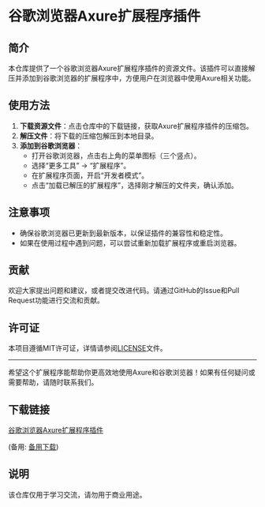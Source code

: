 # 谷歌浏览器Axure扩展程序插件

## 简介
本仓库提供了一个谷歌浏览器Axure扩展程序插件的资源文件。该插件可以直接解压并添加到谷歌浏览器的扩展程序中，方便用户在浏览器中使用Axure相关功能。

## 使用方法
1. **下载资源文件**：点击仓库中的下载链接，获取Axure扩展程序插件的压缩包。
2. **解压文件**：将下载的压缩包解压到本地目录。
3. **添加到谷歌浏览器**：
   - 打开谷歌浏览器，点击右上角的菜单图标（三个竖点）。
   - 选择“更多工具” -> “扩展程序”。
   - 在扩展程序页面，开启“开发者模式”。
   - 点击“加载已解压的扩展程序”，选择刚才解压的文件夹，确认添加。

## 注意事项
- 确保谷歌浏览器已更新到最新版本，以保证插件的兼容性和稳定性。
- 如果在使用过程中遇到问题，可以尝试重新加载扩展程序或重启浏览器。

## 贡献
欢迎大家提出问题和建议，或者提交改进代码。请通过GitHub的Issue和Pull Request功能进行交流和贡献。

## 许可证
本项目遵循MIT许可证，详情请参阅[LICENSE](LICENSE)文件。

---

希望这个扩展程序能帮助你更高效地使用Axure和谷歌浏览器！如果有任何疑问或需要帮助，请随时联系我们。

## 下载链接
[谷歌浏览器Axure扩展程序插件](https://pan.quark.cn/s/750f2bd1d6f7) 

(备用: [备用下载](https://pan.baidu.com/s/1GtJv88Bt8BuuipCBwjGokA?pwd=1234))

## 说明

该仓库仅用于学习交流，请勿用于商业用途。
